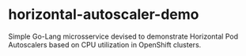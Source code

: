 # horizontal-autoscaler-demo

Simple Go-Lang microsservice devised to demonstrate Horizontal Pod Autoscalers based on CPU utilization in OpenShift clusters.